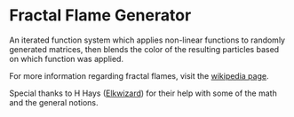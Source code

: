 # Fractal Flame Generator 
An iterated function system which applies non-linear functions to randomly generated matrices, then blends the color of the resulting particles based on which function was applied.

For more information regarding fractal flames, visit the [wikipedia page](https://en.wikipedia.org/wiki/Fractal_flame).

Special thanks to H Hays ([Elkwizard](https://www.github.com/Elkwizard)) for their help with some of the math and the general notions.
